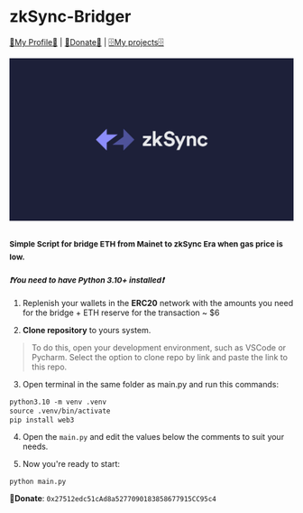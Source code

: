 # zkSync-Bridger

 [💎My Profile💎](https://github.com/ryu666zaki/) | [🍩Donate🍩](https://debank.com/hi/0x27512edc51cAd8a5277090183858677915CC95c4) | [🗄My projects🗄](https://github.com/ryu666zaki?tab=repositories) 

![](/assets/images/zksync.png)

### <sub>Simple Script for bridge ETH from Mainet to zkSync Era when gas price is low.</sub>

### <sup>***❗You need to have Python 3.10+ installed❗***</sup>

  1. Replenish your wallets in the **ERC20** network with the amounts you need for the bridge + ETH reserve for the transaction ~ $6

  2. **Clone repository** to yours system.

> To do this, open your development environment, such as VSCode or Pycharm. Select the option to clone repo by link and paste the link to this repo.

  3. Open terminal in the same folder as main.py and run this commands:

```
python3.10 -m venv .venv
source .venv/bin/activate
pip install web3
```

  4. Open the `main.py` and edit the values below the comments to suit your needs.

  5. Now you're ready to start:
  ```
  python main.py
  ```
 🍩**Donate**: `0x27512edc51cAd8a5277090183858677915CC95c4`
